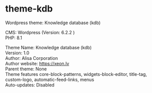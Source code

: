 # theme-kdb
Wordpress theme: Knowledge database (kdb)  

CMS: Wordpress (Version:	6.2.2  )  
PHP: 8.1  

Theme Name:	Knowledge database (kdb)  
Version:	1.0  
Author:	Alisa Corporation  
Author website:	https://xeon.lv  
Parent theme:	None  
Theme features	core-block-patterns, widgets-block-editor, title-tag, custom-logo, automatic-feed-links, menus  
Auto-updates:	Disabled  
